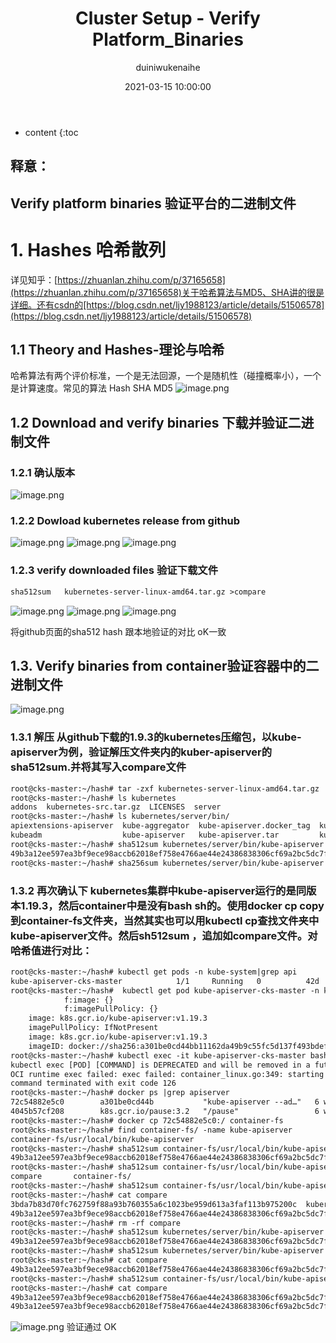 ﻿---
layout: post
title: Cluster Setup - Verify Platform_Binaries
date: 2021-03-15 10:00:00
category: cks
tags:  kubernetes cks Verify Platform_Binaries
author: duiniwukenaihe
---
* content
{:toc


## 释意：
## Verify platform binaries  验证平台的二进制文件


# 1. Hashes  哈希散列
详见知乎：[https://zhuanlan.zhihu.com/p/37165658](https://zhuanlan.zhihu.com/p/37165658)关于哈希算法与MD5、SHA讲的很是详细。还有csdn的[https://blog.csdn.net/ljy1988123/article/details/51506578](https://blog.csdn.net/ljy1988123/article/details/51506578)
## 1.1 Theory  and Hashes-理论与哈希
哈希算法有两个评价标准，一个是无法回源，一个是随机性（碰撞概率小），一个是计算速度。常见的算法 Hash  SHA  MD5
![image.png](https://img-blog.csdnimg.cn/img_convert/ff5fc4405cd55a4cd4b93a229d5bea8c.png#align=left&display=inline&height=483&margin=[objectObject]&name=image.png&originHeight=483&originWidth=865&size=68716&status=done&style=none&width=865)
## 1.2 Download and verify binaries  下载并验证二进制文件



### 1.2.1 确认版本
![image.png](https://img-blog.csdnimg.cn/img_convert/3e2426dcf65c9cd0692b106df4288d16.png#align=left&display=inline&height=61&margin=[objectObject]&name=image.png&originHeight=122&originWidth=977&size=13065&status=done&style=none&width=488.5)
### 1.2.2 Dowload kubernetes release from github
![image.png](https://img-blog.csdnimg.cn/img_convert/bd407e3f634974e65186c2bd2451ee7a.png#align=left&display=inline&height=428&margin=[objectObject]&name=image.png&originHeight=855&originWidth=1320&size=71375&status=done&style=none&width=660)
![image.png](https://img-blog.csdnimg.cn/img_convert/4ee39de16db7924737483c759d7a54b8.png#align=left&display=inline&height=454&margin=[objectObject]&name=image.png&originHeight=908&originWidth=1761&size=114003&status=done&style=none&width=880.5)
![image.png](https://img-blog.csdnimg.cn/img_convert/96e4286f08cab0bf39e3ff6b5d51c1af.png#align=left&display=inline&height=504&margin=[objectObject]&name=image.png&originHeight=1008&originWidth=1781&size=152138&status=done&style=none&width=890.5)
### 1.2.3 verify downloaded files  验证下载文件
```html
sha512sum   kubernetes-server-linux-amd64.tar.gz >compare
```
![image.png](https://img-blog.csdnimg.cn/img_convert/7b6c2b9d47ba9fb2ff2e7c5695c94369.png#align=left&display=inline&height=50&margin=[objectObject]&name=image.png&originHeight=100&originWidth=1408&size=18541&status=done&style=none&width=704)
![image.png](https://img-blog.csdnimg.cn/img_convert/c601d2062d06d6b74b02a13b59ee1235.png#align=left&display=inline&height=366&margin=[objectObject]&name=image.png&originHeight=732&originWidth=1917&size=115652&status=done&style=none&width=958.5)
![image.png](https://img-blog.csdnimg.cn/img_convert/d394f26502896210436e397185322181.png#align=left&display=inline&height=88&margin=[objectObject]&name=image.png&originHeight=176&originWidth=1307&size=37413&status=done&style=none&width=653.5)

将github页面的sha512 hash 跟本地验证的对比 oK一致
## 1.3. Verify binaries from container验证容器中的二进制文件


![image.png](https://img-blog.csdnimg.cn/img_convert/1cbe4d7e8382497d0af0d3866be58410.png#align=left&display=inline&height=241&margin=[objectObject]&name=image.png&originHeight=483&originWidth=868&size=111551&status=done&style=none&width=434)
### 1.3.1 解压 从github下载的1.9.3的kubernetes压缩包，以kube-apiserver为例，验证解压文件夹内的kuber-apiserver的 sha512sum.并将其写入compare文件
```html
root@cks-master:~/hash# tar -zxf kubernetes-server-linux-amd64.tar.gz 
root@cks-master:~/hash# ls kubernetes
addons  kubernetes-src.tar.gz  LICENSES  server
root@cks-master:~/hash# ls kubernetes/server/bin/
apiextensions-apiserver  kube-aggregator  kube-apiserver.docker_tag  kube-controller-manager             kube-controller-manager.tar  kubelet     kube-proxy.docker_tag  kube-scheduler             kube-scheduler.tar
kubeadm                  kube-apiserver   kube-apiserver.tar         kube-controller-manager.docker_tag  kubectl                      kube-proxy  kube-proxy.tar         kube-scheduler.docker_tag  mounter
root@cks-master:~/hash# sha512sum kubernetes/server/bin/kube-apiserver
49b3a12ee597ea3bf9ece98accb62018ef758e4766ae44e24386838306cf69a2bc5dc7f8c0b728abecb972a4b651271f140bfdf0047e483c1556662cbd5b914a  kubernetes/server/bin/kube-apiserver
root@cks-master:~/hash# sha256sum kubernetes/server/bin/kube-apiserver > compare

```
### 1.3.2 再次确认下 kubernetes集群中kube-apiserver运行的是同版本1.19.3，然后container中是没有bash  sh的。使用docker cp copy到container-fs文件夹，当然其实也可以用kubectl  cp查找文件夹中kube-apiserver文件。然后sh512sum  ，追加如compare文件。对哈希值进行对比：
```html
root@cks-master:~/hash# kubectl get pods -n kube-system|grep api
kube-apiserver-cks-master            1/1     Running   0          42d
root@cks-master:~/hash#  kubectl get pod kube-apiserver-cks-master -n kube-system -o yaml|grep image
            f:image: {}
            f:imagePullPolicy: {}
    image: k8s.gcr.io/kube-apiserver:v1.19.3
    imagePullPolicy: IfNotPresent
    image: k8s.gcr.io/kube-apiserver:v1.19.3
    imageID: docker://sha256:a301be0cd44bb11162da49b9c55fc5d137f493bdefcf80226378204be403fa41
root@cks-master:~/hash# kubectl exec -it kube-apiserver-cks-master bash -n kube-system
kubectl exec [POD] [COMMAND] is DEPRECATED and will be removed in a future version. Use kubectl exec [POD] -- [COMMAND] instead.
OCI runtime exec failed: exec failed: container_linux.go:349: starting container process caused "exec: \"bash\": executable file not found in $PATH": unknown
command terminated with exit code 126
root@cks-master:~/hash# docker ps |grep apiserver
72c54882e5c0        a301be0cd44b           "kube-apiserver --ad…"   6 weeks ago         Up 6 weeks                              k8s_kube-apiserver_kube-apiserver-cks-master_kube-system_a2aef6235c950d78a8c2a8f52536f35e_0
4045b57cf208        k8s.gcr.io/pause:3.2   "/pause"                 6 weeks ago         Up 6 weeks                              k8s_POD_kube-apiserver-cks-master_kube-system_a2aef6235c950d78a8c2a8f52536f35e_0
root@cks-master:~/hash# docker cp 72c54882e5c0:/ container-fs
root@cks-master:~/hash# find container-fs/ -name kube-apiserver
container-fs/usr/local/bin/kube-apiserver
root@cks-master:~/hash# sha512sum container-fs/usr/local/bin/kube-apiserver
49b3a12ee597ea3bf9ece98accb62018ef758e4766ae44e24386838306cf69a2bc5dc7f8c0b728abecb972a4b651271f140bfdf0047e483c1556662cbd5b914a  container-fs/usr/local/bin/kube-apiserver
root@cks-master:~/hash# sha512sum container-fs/usr/local/bin/kube-apiserver >> co
compare       container-fs/ 
root@cks-master:~/hash# sha512sum container-fs/usr/local/bin/kube-apiserver >> compare 
root@cks-master:~/hash# cat compare 
3bda7b83d70fc762759f88a93b760355a6c1023be959d613a3faf113b975200c  kubernetes/server/bin/kube-apiserver
49b3a12ee597ea3bf9ece98accb62018ef758e4766ae44e24386838306cf69a2bc5dc7f8c0b728abecb972a4b651271f140bfdf0047e483c1556662cbd5b914a  container-fs/usr/local/bin/kube-apiserver
root@cks-master:~/hash# rm -rf compare 
root@cks-master:~/hash# sha512sum kubernetes/server/bin/kube-apiserver
49b3a12ee597ea3bf9ece98accb62018ef758e4766ae44e24386838306cf69a2bc5dc7f8c0b728abecb972a4b651271f140bfdf0047e483c1556662cbd5b914a  kubernetes/server/bin/kube-apiserver
root@cks-master:~/hash# sha512sum kubernetes/server/bin/kube-apiserver > compare
root@cks-master:~/hash# cat compare 
49b3a12ee597ea3bf9ece98accb62018ef758e4766ae44e24386838306cf69a2bc5dc7f8c0b728abecb972a4b651271f140bfdf0047e483c1556662cbd5b914a  kubernetes/server/bin/kube-apiserver
root@cks-master:~/hash# sha512sum container-fs/usr/local/bin/kube-apiserver >> compare
root@cks-master:~/hash# cat compare 
49b3a12ee597ea3bf9ece98accb62018ef758e4766ae44e24386838306cf69a2bc5dc7f8c0b728abecb972a4b651271f140bfdf0047e483c1556662cbd5b914a  kubernetes/server/bin/kube-apiserver
49b3a12ee597ea3bf9ece98accb62018ef758e4766ae44e24386838306cf69a2bc5dc7f8c0b728abecb972a4b651271f140bfdf0047e483c1556662cbd5b914a  container-fs/usr/local/bin/kube-apiserver

```


![image.png](https://img-blog.csdnimg.cn/img_convert/519a8bac91d541caa683965dd55e0189.png#align=left&display=inline&height=245&margin=[objectObject]&name=image.png&originHeight=490&originWidth=1724&size=120833&status=done&style=none&width=862)
验证通过 OK



